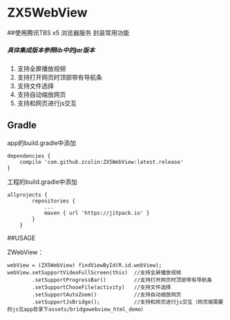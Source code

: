 # ZX5WebView
##使用腾讯TBS x5 浏览器服务 封装常用功能
##### 具体集成版本参照lib中的jar版本

1. 支持全屏播放视频
1. 支持打开网页时顶部带有导航条
1. 支持文件选择
1. 支持自动缩放网页
1. 支持和网页进行js交互


## Gradle
app的build.gradle中添加
```
dependencies {
    compile 'com.github.zcolin:ZX5WebView:latest.release'
}
```
工程的build.gradle中添加
```
allprojects {
		repositories {
			...
			maven { url 'https://jitpack.io' }
		}
	}
```

##USAGE

ZWebView：
```
webView = (ZX5WebView) findViewById(R.id.webView);
webView.setSupportVideoFullScreen(this)  //支持全屏播放视频
        .setSupportProgressBar()         //支持打开网页时顶部带有导航条
        .setSupportChooeFile(activity)   //支持文件选择
        .setSupportAutoZoom()            //支持自动缩放网页
        .setSupportJsBridge();           //支持和网页进行js交互（网页端需要的js见app目录下assets/bridgewebview_html_demo）
```
